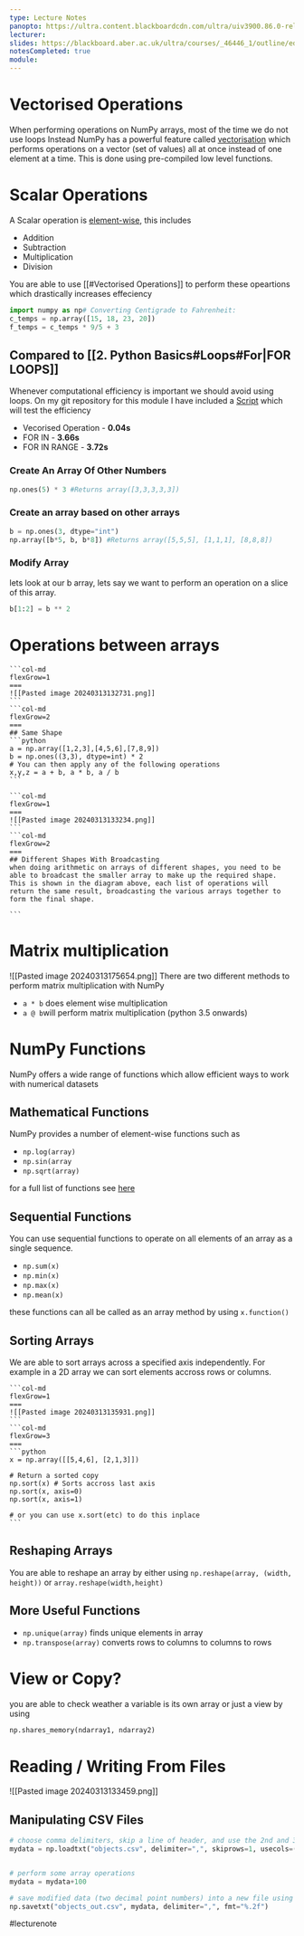 ```yaml
---
type: Lecture Notes
panopto: https://ultra.content.blackboardcdn.com/ultra/uiv3900.86.0-rel.18_7dfeb99#
lecturer: 
slides: https://blackboard.aber.ac.uk/ultra/courses/_46446_1/outline/edit/document/_2740684_1?courseId=_46446_1&view=content
notesCompleted: true
module:
---
```

# Vectorised Operations
When performing operations on NumPy arrays, most of the time we do not use loops
Instead NumPy has a powerful feature called [vectorisation]() which performs operations on a vector (set of values)
all at once instead of one element at a time. This is done using pre-compiled low level functions.

# Scalar Operations
A Scalar operation is [element-wise](), this includes
- Addition
- Subtraction
- Multiplication
- Division

You are able to use [[#Vectorised Operations]] to perform these opeartions which drastically increases effeciency

```python
import numpy as np# Converting Centigrade to Fahrenheit:
c_temps = np.array([15, 18, 23, 20])
f_temps = c_temps * 9/5 + 3
```

## Compared to [[2. Python Basics#Loops#For|FOR LOOPS]]
Whenever computational efficiency is important we should avoid using loops. 
On my git repository for this module I have included a [Script](https://gitlab.aber.ac.uk/map166/cs24520-excersizes/-/blob/master/NumPy/effeciency.py?ref_type=heads) which will test the efficiency
- Vecorised Operation - **0.04s**
- FOR IN - **3.66s**
- FOR IN RANGE - **3.72s** 

### Create An Array Of Other Numbers
```python
np.ones(5) * 3 #Returns array([3,3,3,3,3])
```

### Create an array based on other arrays
```python
b = np.ones(3, dtype="int")
np.array([b*5, b, b*8]) #Returns array([5,5,5], [1,1,1], [8,8,8])
```

### Modify Array
lets look at our b array, lets say we want to perform an operation on a slice of this array.

```python
b[1:2] = b ** 2
```

# Operations between arrays

````col
```col-md
flexGrow=1
===
![[Pasted image 20240313132731.png]]
```
```col-md
flexGrow=2
===
## Same Shape
```python
a = np.array([1,2,3],[4,5,6],[7,8,9])
b = np.ones((3,3), dtype=int) * 2
# You can then apply any of the following operations
x,y,z = a + b, a * b, a / b
```
````


````col
```col-md
flexGrow=1
===
![[Pasted image 20240313133234.png]]
```
```col-md
flexGrow=2
===
## Different Shapes With Broadcasting
when doing arithmetic on arrays of different shapes, you need to be able to broadcast the smaller array to make up the required shape. This is shown in the diagram above, each list of operations will return the same result, broadcasting the various arrays together to form the final shape.

```
````

# Matrix multiplication
![[Pasted image 20240313175654.png]]
There are two different methods to perform matrix multiplication with NumPy
- `a * b` does element wise multiplication
- `a @ b`will perform matrix multiplication (python 3.5 onwards)

# NumPy Functions
NumPy offers a wide range of functions which allow efficient ways to work with numerical datasets

## Mathematical Functions
NumPy provides a number of element-wise functions such as
- `np.log(array)`
- `np.sin(array`
- `np.sqrt(array)`

for a full list of functions see [here](https://numpy.org/doc/stable/reference/routines.math.html)

## Sequential Functions
You can use sequential functions to operate on all elements of an array as a single sequence.
- `np.sum(x)`
- `np.min(x)`
- `np.max(x)`
- `np.mean(x)`

these functions can all be called as an array method by using `x.function()`

## Sorting Arrays
We are able to sort arrays across a specified axis independently.
For example in a 2D array we can sort elements accross rows or columns.

````col
```col-md
flexGrow=1
===
![[Pasted image 20240313135931.png]]
```
```col-md
flexGrow=3
===
```python
x = np.array([[5,4,6], [2,1,3]])

# Return a sorted copy
np.sort(x) # Sorts accross last axis
np.sort(x, axis=0)
np.sort(x, axis=1)

# or you can use x.sort(etc) to do this inplace
```
````
## Reshaping Arrays
You are able to reshape an array by either using `np.reshape(array, (width, height))` or `array.reshape(width,height)`

## More Useful Functions
- `np.unique(array)` finds unique elements in array
- `np.transpose(array)` converts rows to columns to columns to rows

# View or Copy?
you are able to check weather a variable is its own array or just a view by using
```python
np.shares_memory(ndarray1, ndarray2)
```

# Reading / Writing From Files
![[Pasted image 20240313133459.png]]

## Manipulating CSV Files
```python
# choose comma delimiters, skip a line of header, and use the 2nd and 3rd columns only
mydata = np.loadtxt("objects.csv", delimiter=",", skiprows=1, usecols=(1, 3))


# perform some array operations
mydata = mydata+100

# save modified data (two decimal point numbers) into a new file using comma delimiters
np.savetxt("objects_out.csv", mydata, delimiter=",", fmt="%.2f")
```





#lecturenote
